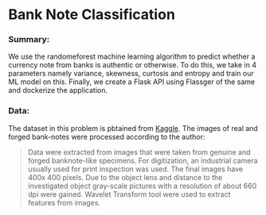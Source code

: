 # Bank Note Classification

### Summary:

We use the randomeforest machine learning algorithm to predict whether a currency note from banks is authentic or otherwise. To do this, we take in 4 parameters namely variance, skewness, curtosis and entropy and train our ML model on this. Finally, we create a Flask API using Flassger of the same and dockerize the application. 

### Data:

The dataset in this problem is pbtained from [Kaggle](https://www.kaggle.com/ritesaluja/bank-note-authentication-uci-data). The images of real and forged bank-notes were processed according to the author:
> Data were extracted from images that were taken from genuine and forged banknote-like specimens. For digitization, an industrial camera usually used for print inspection was used. The final images have 400x 400 pixels. Due to the object lens and distance to the investigated object gray-scale pictures with a resolution of about 660 dpi were gained. Wavelet Transform tool were used to extract features from images.
